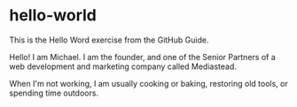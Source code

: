 # hello-world
This is the Hello Word exercise from the GitHub Guide.

Hello! I am Michael. I am the founder, and one of the Senior Partners of a web development and marketing company called Mediastead.

When I'm not working, I am usually cooking or baking, restoring old tools, or spending time outdoors.
